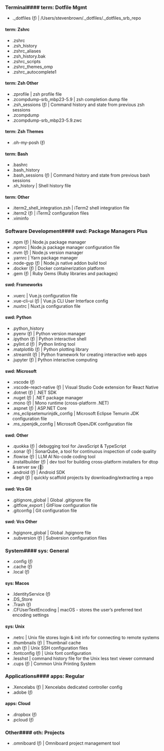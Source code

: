 ### Terminal#### term: Dotfile Mgmt
- ._dotfiles (ƒ) | /Users/stevenbrown/._dotfiles/._dotfiles_srb_repo

#### term: Zshrc
- .zshrc
- .zsh_history
- .zshrc_aliases
- .zsh_history.bak
- .zshrc_scripts
- .zshrc_themes_omp
- .zshrc_autocomplete1

#### term: Zsh Other
- .zprofile | zsh profile file
- .zcompdump-srb_mbp23-5.9 | zsh completion dump file
- .zsh_sessions (ƒ) | Command history and state from previous zsh sessions
- .zcompdump
- .zcompdump-srb_mbp23-5.9.zwc

#### term: Zsh Themes
- .oh-my-posh (ƒ)

#### term: Bash
- .bashrc
- .bash_history
- .bash_sessions (ƒ) | Command history and state from previous bash sessions
- .sh_history | Shell history file

#### term: Other
- .iterm2_shell_integration.zsh | iTerm2 shell integration file
- .iterm2 (ƒ) | iTerm2 configuration files
- .viminfo

### Software Development#### swd: Package Managers Plus
- .npm (ƒ) | Node.js package manager
- .npmrc | Node.js package manager configuration file
- .nvm (ƒ) | Node.js version manager
- .yarnrc | Yarn package manager
- .node-gyp (ƒ) | Node.js native addon build tool
- .docker (ƒ) | Docker containerization platform
- .gem (ƒ) | Ruby Gems (Ruby libraries and packages)

#### swd: Frameworks
- .vuerc | Vue.js configuration file
- .vue-cli-ui (ƒ) | Vue.js CLI User Interface config
- .nuxtrc | Nuxt.js configuration file

#### swd: Python
- .python_history
- .pyenv (ƒ) | Python version manager
- .ipython (ƒ) | Python interactive shell
- .pylint.d (ƒ) | Python linting tool
- .matplotlib (ƒ) | Python plotting library
- .streamlit (ƒ) | Python framework for creating interactive web apps
- .jupyter (ƒ) | Python interactive computing

#### swd: Microsoft
- .vscode (ƒ)
- .vscode-react-native (ƒ) | Visual Studio Code extension for React Native
- .dotnet (ƒ) | .NET SDK
- .nuget (ƒ) | .NET package manager
- .mono (ƒ) | Mono runtime (cross-platform .NET)
- .aspnet (ƒ) | ASP.NET Core
- .ms_eclipsetemurinjdk_config | Microsoft Eclipse Temurin JDK configuration file
- .ms_openjdk_config | Microsoft OpenJDK configuration file

#### swd: Other
- .quokka (ƒ) | debugging tool for JavaScript & TypeScript
- .sonar (ƒ) | SonarQube, a tool for continuous inspection of code quality
- .flowise (ƒ) | LLM AI No-code coding tool
- .installbuilder (ƒ) | dev tool for building cross-platform installers for dtop & server sw (🚫)
- .android (ƒ) | Android SDK
- .degit (ƒ) | quickly scaffold projects by downloading/extracting a repo

#### swd: Vcs Git
- .gitignore_global | Global .gitignore file
- .gitflow_export | GitFlow configuration file
- .gitconfig | Git configuration file

#### swd: Vcs Other
- .hgignore_global | Global .hgignore file
- .subversion (ƒ) | Subversion configuration files

### System#### sys: General
- .config (ƒ)
- .cache (ƒ)
- .local (ƒ)

#### sys: Macos
- .IdentityService (ƒ)
- .DS_Store
- .Trash (ƒ)
- .CFUserTextEncoding | macOS - stores the user’s preferred text encoding settings

#### sys: Unix
- .netrc | Unix file stores login & init info for connecting to remote systems
- .thumbnails (ƒ) | Thumbnail cache
- .ssh (ƒ) | Unix SSH configuration files
- .fontconfig (ƒ) | Unix font configuration
- .lesshst | command history file for the Unix less text viewer command
- .cups (ƒ) | Common Unix Printing System

### Applications#### apps: Regular
- .Xencelabs (ƒ) | Xencelabs dedicated controller config
- .adobe (ƒ)

#### apps: Cloud
- .dropbox (ƒ)
- .pcloud (ƒ)

### Other#### oth: Projects
- .omniboard (ƒ) | Omniboard project management tool
